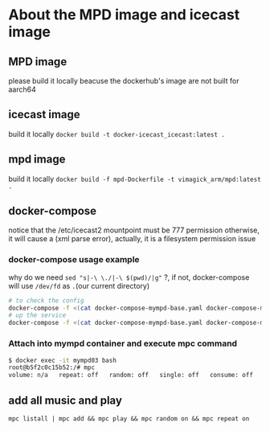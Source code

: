 # About the MPD image and icecast image
## MPD image
please build it locally beacuse the dockerhub's image are not built for aarch64

## icecast image
build it locally
`docker build -t docker-icecast_icecast:latest .`

## mpd image
build it locally
`docker build -f mpd-Dockerfile -t vimagick_arm/mpd:latest .`

## docker-compose
notice that the /etc/icecast2 mountpoint must be 777 permission
otherwise, it will cause a (xml parse error), actually, it is a filesystem permission issue

### docker-compose usage example
why do we need `sed "s|-\ \./|-\ $(pwd)/|g"` ?, if not, docker-compose will use `/dev/fd` as `.`(our current directory)
```bash
# to check the config
docker-compose -f <(cat docker-compose-mympd-base.yaml docker-compose-mympd.yaml | sed "s|-\ \./|-\ $(pwd)/|g") config
# up the service
docker-compose -f <(cat docker-compose-mympd-base.yaml docker-compose-mympd.yaml | sed "s|-\ \./|-\ $(pwd)/|g") up -d
```
### Attach into mympd container and execute mpc command
```bash
$ docker exec -it mympd03 bash
root@b5f2c0c15b52:/# mpc
volume: n/a   repeat: off   random: off   single: off   consume: off
```

## add all music and play
```
mpc listall | mpc add && mpc play && mpc random on && mpc repeat on

```
